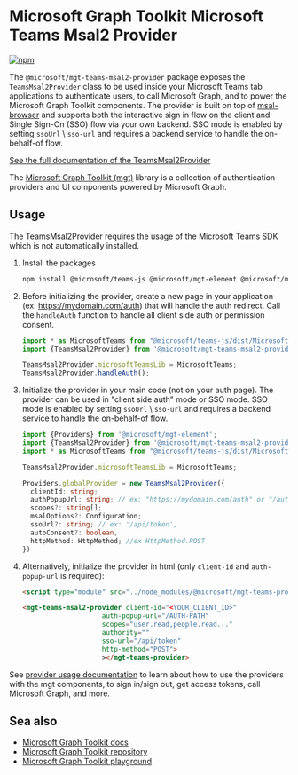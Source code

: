 # Microsoft Graph Toolkit Microsoft Teams Msal2 Provider

[![npm](https://img.shields.io/npm/v/@microsoft/mgt-teams-msal2-provider?style=for-the-badge)](https://www.npmjs.com/package/@microsoft/mgt-teams-msal2-provider)

The `@microsoft/mgt-teams-msal2-provider` package exposes the `TeamsMsal2Provider` class to be used inside your Microsoft Teams tab applications to authenticate users, to call Microsoft Graph, and to power the Microsoft Graph Toolkit components. The provider is built on top of [msal-browser](https://github.com/AzureAD/microsoft-authentication-library-for-js/tree/dev/lib/msal-browser) and supports both the interactive sign in flow on the client and Single Sign-On (SSO) flow via your own backend. SSO mode is enabled by setting `ssoUrl` \ `sso-url` and requires a backend service to handle the on-behalf-of flow.

[See the full documentation of the TeamsMsal2Provider](https://learn.microsoft.com/graph/toolkit/providers/teams-msal2)

The [Microsoft Graph Toolkit (mgt)](https://aka.ms/mgt) library is a collection of authentication providers and UI components powered by Microsoft Graph. 

## Usage

The TeamsMsal2Provider requires the usage of the Microsoft Teams SDK which is not automatically installed.

1. Install the packages

    ```bash
    npm install @microsoft/teams-js @microsoft/mgt-element @microsoft/mgt-teams-msal2-provider
    ```

1. Before initializing the provider, create a new page in your application (ex: https://mydomain.com/auth) that will handle the auth redirect. Call the `handleAuth` function to handle all client side auth or permission consent.

    ```ts
    import * as MicrosoftTeams from "@microsoft/teams-js/dist/MicrosoftTeams";
    import {TeamsMsal2Provider} from '@microsoft/mgt-teams-msal2-provider';

    TeamsMsal2Provider.microsoftTeamsLib = MicrosoftTeams;
    TeamsMsal2Provider.handleAuth();
    ```

3. Initialize the provider in your main code (not on your auth page). The provider can be used in "client side auth" mode or SSO mode. SSO mode is enabled by setting `ssoUrl` \ `sso-url` and requires a backend service to handle the on-behalf-of flow.

    ```ts
    import {Providers} from '@microsoft/mgt-element';
    import {TeamsMsal2Provider} from '@microsoft/mgt-teams-msal2-provider';
    import * as MicrosoftTeams from "@microsoft/teams-js/dist/MicrosoftTeams";

    TeamsMsal2Provider.microsoftTeamsLib = MicrosoftTeams;

    Providers.globalProvider = new TeamsMsal2Provider({
      clientId: string;
      authPopupUrl: string; // ex: "https://mydomain.com/auth" or "/auth"
      scopes?: string[];
      msalOptions?: Configuration;
      ssoUrl?: string; // ex: '/api/token',
      autoConsent?: boolean,
      httpMethod: HttpMethod; //ex HttpMethod.POST
    })
    ```

3. Alternatively, initialize the provider in html (only `client-id` and `auth-popup-url` is required):

    ```html
    <script type="module" src="../node_modules/@microsoft/mgt-teams-provider/dist/es6/index.js" />

    <mgt-teams-msal2-provider client-id="<YOUR_CLIENT_ID>"
                        auth-popup-url="/AUTH-PATH"
                        scopes="user.read,people.read..." 
                        authority=""
                        sso-url="/api/token" 
                        http-method="POST">
                        ></mgt-teams-provider>
    ```

See [provider usage documentation](https://learn.microsoft.com/graph/toolkit/providers) to learn about how to use the providers with the mgt components, to sign in/sign out, get access tokens, call Microsoft Graph, and more.

## Sea also
* [Microsoft Graph Toolkit docs](https://aka.ms/mgt-docs)
* [Microsoft Graph Toolkit repository](https://aka.ms/mgt)
* [Microsoft Graph Toolkit playground](https://mgt.dev)
